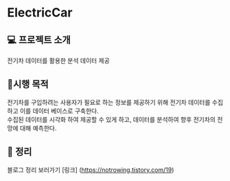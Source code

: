 # ElectricCar

## 💻 프로젝트 소개 
전기차 데이터를 활용한 분석 데이터 제공

## 📌시행 목적
전기차를 구입하려는 사용자가 필요로 하는 정보를 제공하기 위해 전기차 데이터를 수집 하고 이를 데이터 베이스로 구축한다. <br>
수집된 데이터를 시각화 하여 제공할 수 있게 하고, 데이터를 분석하여 향후 전기차의 전망에 대해 예측한다. 

## 📖 정리
블로그 정리 보러가기 [링크] (https://notrowing.tistory.com/19)
